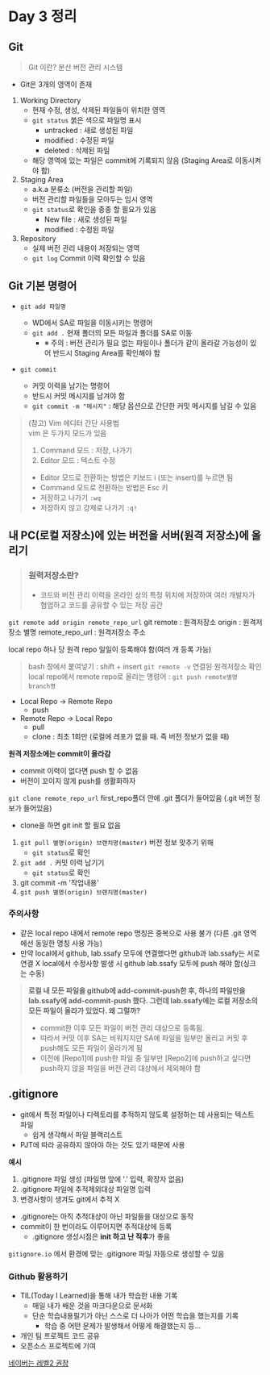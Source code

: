 # Day 3 정리

## Git
> Git 이란?
분산 버전 관리 시스템

- Git은 3개의 영역이 존재

1. Working Directory
    - 현재 수정, 생성, 삭제된 파일들이 위치한 영역
    - `git status` 붉은 색으로 파일명 표시
        - untracked : 새로 생성된 파일
        - modified : 수정된 파일
        - deleted : 삭제된 파일
    - 해당 영역에 있는 파일은 commit에 기록되지 않음 (Staging Area로 이동시켜야 함)
2. Staging Area
    - a.k.a 분류소 (버전을 관리할 파일)
    - 버전 관리할 파일들을 모아두는 임시 영역
    - `git status`로 확인을 종종 할 필요가 있음
        - New file : 새로 생성된 파일
        - modified : 수정된 파일
3. Repository
    - 실제 버전 관리 내용이 저장되는 영역
    - `git log` Commit 이력 확인할 수 있음

## Git 기본 명령어

- `git add 파일명`
    - WD에서 SA로 파일을 이동시키는 명령어
    - `git add .` 현재 폴더의 모든 파일과 폴더를 SA로 이동
        - ※ 주의 : 버전 관리가 필요 없는 파일이나 폴더가 같이 올라갈 가능성이 있어 반드시 Staging Area를 확인해야 함

- `git commit `
    - 커밋 이력을 남기는 명령어
    - 반드시 커밋 메시지를 남겨야 함
    - `git commit -m "메시지"` : 해당 옵션으로 간단한 커밋 메시지를 남길 수 있음
> (참고) Vim 에디터 간단 사용법\
> vim 은 두가지 모드가 있음
> 1. Command 모드 : 저장, 나가기
> 2. Editor 모드 : 텍스트 수정
> - Editor 모드로 전환하는 방법은 키보드 i (또는 insert)를 누르면 됨
> - Command 모드로 전환하는 방법은 Esc 키
> - 저장하고 나가기 `:wq`
> - 저장하지 않고 강제로 나가기 `:q!`


## 내 PC(로컬 저장소)에 있는 버전을 서버(원격 저장소)에 올리기
> ### 원력저장소란?
> - 코드와 버전 관리 이력을 온라인 상의 특정 위치에 저장하여 여러 개발자가 협업하고 코드를 공유할 수 있는 저장 공간

`git remote add origin remote_repo_url`
git remote : 원격저장소
origin : 원격저장소 별명
remote_repo_url : 원격저장소 주소

local repo 하나 당 원격 repo 일일이 등록해야 함(여러 개 등록 가능)

> bash 창에서 붙여넣기 : shift + insert
`git remote -v` 연결된 원격저장소 확인
local repo에서 remote repo로 올리는 명령어 : `git push remote별명 branch명`

- Local Repo → Remote Repo
    - push 
- Remote Repo → Local Repo
    - pull
    - clone : 최초 1회만 (로컬에 레포가 없을 때. 즉 버전 정보가 없을 때)

**원격 저장소에는 commit이 올라감**
- commit 이력이 없다면 push 할 수 없음
- 버전이 꼬이지 않게 push를 생활화하자

`git clone remote_repo_url`
first_repo폴더 안에 .git 폴더가 들어있음 (.git 버전 정보가 들어있음)
- clone을 하면 git init 할 필요 없음


1. `git pull 별명(origin) 브랜치명(master)` 버전 정보 맞추기 위해
    - `git status`로 확인
2. `git add .` 커밋 이력 남기기
    - `git status`로 확인
3. git commit -m '작업내용'
4. `git push 별명(origin) 브랜치명(master)`


### 주의사항
- 같은 local repo 내에서 remote repo 명칭은 중복으로 사용 불가 (다른 .git 영역에선 동일한 명칭 사용 가능)
- 만약 local에서 github, lab.ssafy 모두에 연결했다면 github과 lab.ssafy는 서로 연결 X
local에서 수정사항 발생 시 github lab.ssafy 모두에 push 해야 함(싱크는 수동)

> **로컬 내 모든 파일을 github에 add-commit-push한 후, 하나의 파일만을 lab.ssafy에 add-commit-push 했다. 그런데 lab.ssafy에는 로컬 저장소의 모든 파일이 올라가 있었다. 왜 그럴까?**
> - commit한 이후 모든 파일이 버전 관리 대상으로 등록됨. 
> - 따라서 커밋 이후 SA는 비워지지만 SA에 파일을 일부만 올리고 커밋 후 push해도 모든 파일이 올라가게 됨
> - 이전에 [Repo1]에 push한 파일 중 일부만 [Repo2]에 push하고 싶다면 push하지 않을 파일을 버전 관리 대상에서 제외해야 함

## .gitignore
- git에서 특정 파일이나 디렉토리를 추적하지 않도록 설정하는 데 사용되는 텍스트 파일
    - 쉽게 생각해서 파일 블랙리스트
- PJT에 따라 공유하지 않아야 하는 것도 있기 때문에 사용

**예시**
1. .gitignore 파일 생성 (파일명 앞에 '.' 입력, 확장자 없음)
2. .gitignore 파일에 추적제외대상 파일명 입력 
3. 변경사항이 생겨도 git에서 추적 X


- .gitignore는 아직 추적대상이 아닌 파일들을 대상으로 동작
- commit이 한 번이라도 이루어지면 추적대상에 등록
    - .gitignore 생성시점은 **init 하고 난 직후**가 좋음

`gitignore.io` 에서 환경에 맞는 .gitignore 파일 자동으로 생성할 수 있음



### Github 활용하기
- TIL(Today I Learned)을 통해 내가 학습한 내용 기록
    - 매일 내가 배운 것을 마크다운으로 문서화
    - 단순 학습내용필기가 아닌 스스로 더 나아가 어떤 학습을 했는지를 기록
        - 학습 중 어떤 문제가 발생해서 어떻게 해결했는지 등...
- 개인 팀 프로젝트 코드 공유
- 오픈소스 프로젝트에 기여

[네이버는 레벨2 권장](https://d2.naver.com/news/3435170)